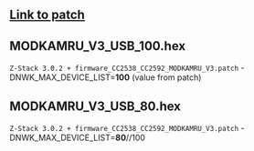 ## [Link to patch](https://github.com/Koenkk/Z-Stack-firmware/blob/master/coordinator/Z-Stack_3.0.x/firmware_CC2538_CC2592_MODKAMRU_V3.patch)

## MODKAMRU_V3_USB_100.hex
`Z-Stack 3.0.2 + firmware_CC2538_CC2592_MODKAMRU_V3.patch`
-DNWK_MAX_DEVICE_LIST=**100** (value from patch)

## MODKAMRU_V3_USB_80.hex
`Z-Stack 3.0.2 + firmware_CC2538_CC2592_MODKAMRU_V3.patch`
-DNWK_MAX_DEVICE_LIST=**80**//100 


